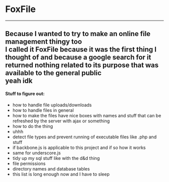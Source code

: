 # FoxFile
-----------
Because I wanted to try to make an online file management thingy too  
I called it FoxFile because it was the first thing I thought of and because a google search for it returned nothing related to its purpose that was available to the general public  
yeah idk  
---------
#### Stuff to figure out:  
- how to handle file uploads/downloads
- how to handle files in general
- how to make the files have nice boxes with names and stuff that can be refreshed by the server with ajax or something
- how to do the thing
- uhhh
- detect file types and prevent running of executable files like .php and stuff
- if backbone.js is applicable to this project and if so how it works
- same for underscore.js
- tidy up my sql stuff like with the d&d thing
- file permissions
- directory names and database tables
- this list is long enough now and I have to sleep
